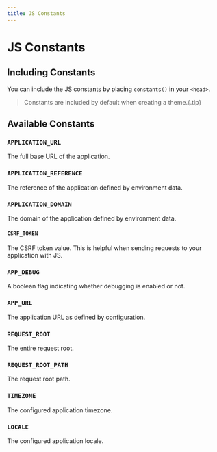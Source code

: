 ```yaml
---
title: JS Constants
---
```


# JS Constants

<div class="documentation__toc"></div>

## Including Constants

You can include the JS constants by placing `constants()` in your `<head>`. 

> Constants are included by default when creating a theme.{.tip}

## Available Constants

### `APPLICATION_URL`

The full base URL of the application.

### `APPLICATION_REFERENCE`

The reference of the application defined by environment data. 

### `APPLICATION_DOMAIN`

The domain of the application defined by environment data.

#### `CSRF_TOKEN`

The CSRF token value. This is helpful when sending requests to your application with JS.

### `APP_DEBUG`

A boolean flag indicating whether debugging is enabled or not.

### `APP_URL`

The application URL as defined by configuration.

### `REQUEST_ROOT`

The entire request root.

### `REQUEST_ROOT_PATH`

The request root path.

### `TIMEZONE`

The configured application timezone.

### `LOCALE`

The configured application locale.
